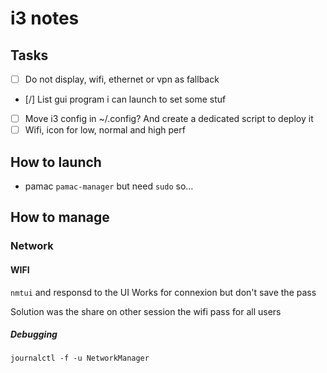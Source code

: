 # i3 notes

## Tasks
- [ ] Do not display, wifi, ethernet or vpn as fallback
- [/] List gui program i can launch to set some stuf
- [ ] Move i3 config in ~/.config? And create a dedicated script to deploy it
- [ ] Wifi, icon for low, normal and high perf

## How to launch
- pamac `pamac-manager` but need `sudo` so…

## How to manage

### Network

#### WIFI
`nmtui` and responsd to the UI
Works for connexion but don't save the pass

Solution was the share on other session the wifi pass for all users

##### Debugging
`journalctl -f -u NetworkManager`
